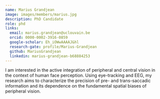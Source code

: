 ```yaml
---
name: Marius Grandjean
image: images/members/marius.jpg
description: PhD Candidate
role: phd
links:
  email: marius.grandjean@uclouvain.be
  orcid: 0000-0002-3916-0859
  google-scholar: Eh_iOWwAAAAJ&hl
  research-gate: profile/Marius-Grandjean
  github: MariusGrandjean
  linkedin: marius-grandjean-b68884253
---
```

I am interested in the active integration of peripheral and central vision in the context of human face perception. Using eye-tracking and EEG, my research aims to characterize the precision of pre- and trans-saccadic information and its dependence on the fundamental spatial biases of peripheral vision.





